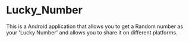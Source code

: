 # Lucky_Number
This is a Android application that allows you to get a Random number as your 'Lucky Number' and allows you to share it on different platforms.
